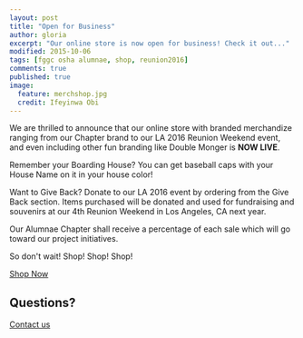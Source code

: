 ```yaml
---
layout: post
title: "Open for Business"
author: gloria
excerpt: "Our online store is now open for business! Check it out..."
modified: 2015-10-06
tags: [fggc osha alumnae, shop, reunion2016]
comments: true
published: true
image:
  feature: merchshop.jpg
  credit: Ifeyinwa Obi 
---
```


We are thrilled to announce that our online store with branded merchandize ranging from our Chapter brand to our LA 2016 Reunion Weekend event, and even including other fun branding like Double Monger is **NOW LIVE**. 

Remember your Boarding House? You can get baseball caps with your House Name on it in your house color!

Want to Give Back? Donate to our LA 2016 event by ordering from the Give Back section. Items purchased will be donated and used for fundraising and souvenirs at our 4th Reunion Weekend in Los Angeles, CA next year.

Our Alumnae Chapter shall receive a percentage of each sale which will go toward our project initiatives.

So don't wait! Shop! Shop! Shop! 

<div markdown="0"><a href="http://www.cafepress.com/fggcoshaalumnaeuccshop" class="btn">Shop Now</a></div>

## Questions? 
[Contact us](mailto:shop@alumnae.fggconitsha.com)